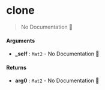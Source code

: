 # clone

> No Documentation 🚧

#### Arguments

- **\_self** : `Mat2` \- No Documentation 🚧

#### Returns

- **arg0** : `Mat2` \- No Documentation 🚧